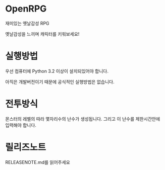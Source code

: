 # OpenRPG
재미있는 옛날감성 RPG

옛날감성을 느끼며 캐릭터를 키워보세요!

# 실행방법
우선 컴퓨터에 Python 3.2 이상이 설치되있어야 합니다.

아직은 개발버전이기 때문에 공식적인 실행방법은 없습니다.

# 전투방식
몬스터의 레벨의 따라 몇자리수의 난수가 생성됩니다.
그리고 이 난수를 제한시간안에 입력해야 합니다.

# 릴리즈노트
RELEASENOTE.md를 읽어주세요
